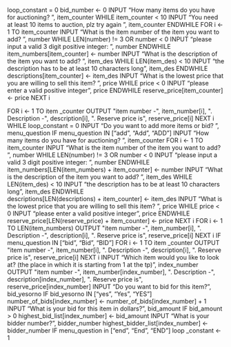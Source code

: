 loop_constant = 0
bid_number ← 0
INPUT “How many items do you have for auctioning?  ”, item_counter
WHILE item_counter < 10
    INPUT “You need at least 10 items to auction, plz try again  ”, item_counter
ENDWHILE
FOR i ← 1 TO item_counter
    INPUT “What is the item number of the item you want to add?  ”, number
    WHILE LEN(number) != 3 OR number < 0
        INPUT “please input a valid 3 digit positive integer:  ”, number
    ENDWHILE
    item_numbers[item_counter] ← number
    INPUT “What is the description of the item you want to add?  ”, item_des
    WHILE LEN(item_des) < 10
        INPUT “the description has to be at least 10 characters long”, item_des
    ENDWHILE         
    descriptions[item_counter] ← item_des
    INPUT “What is the lowest price that you are willing to sell this item?  ”, price
    WHILE price < 0
        INPUT “please enter a valid positive integer”, price
    ENDWHILE
    reserve_price[item_counter] ← price
NEXT i

FOR i ← 1 TO item _counter
    OUTPUT "item number -", item_number[i], ". Description -", description[i], ". Reserve price is", reserve_price[i]
NEXT i
WHILE loop_constant = 0
    INPUT “Do you want to add more items or bid?  ”, menu_question
    IF menu_question IN [“add”, “Add”, “ADD”]
        INPUT “How many items do you have for auctioning?  ”, item_counter
        FOR i ← 1 TO item_counter
            INPUT “What is the item number of the item you want to add?  ”, number
            WHILE LEN(number) != 3 OR number < 0
                INPUT “please input a valid 3 digit positive integer:  ”, number
            ENDWHILE
            item_numbers[LEN(item_numbers) + item_counter] ← number
            INPUT “What is the description of the item you want to add?  ”, item_des
            WHILE LEN(item_des) < 10
                INPUT “the description has to be at least 10 characters long”, item_des
            ENDWHILE         
            descriptions[LEN(descriptions) + item_counter] ← item_des
            INPUT “What is the lowest price that you are willing to sell this item?  ”, price
            WHILE price < 0
        	    INPUT “please enter a valid positive integer”, price
            ENDWHILE
            reserve_price[LEN(reserve_price) + item_counter] ← price
        NEXT i
        FOR i ← 1 TO LEN(item_numbers)
            OUTPUT "item number -", item_number[i], ". Description -", description[i], ". Reserve price is", reserve_price[i]
        NEXT i
    IF menu_question IN [“bid”, “Bid”, “BID”]
        FOR i ← 1 TO item _counter
        OUTPUT "item number -", item_number[i], ". Description -", description[i], ". Reserve price is", reserve_price[i]
        NEXT i
        INPUT “Which item would you like to look at? (the place in which it is starting from 1 at the tp)”, index_number
        OUTPUT "item number -", item_number[index_number], ". Description -", description[index_number], ". Reserve price is", reserve_price[index_number]
        INPUT “Do you want to bid for this item?”, bid_yesorno
        IF bid_yesorno IN [“yes”, “Yes”, “YES”]
            number_of_bids[index_number] ← number_of_bids[index_number] + 1
            INPUT “What is your bid for this item in dollars?”, bid_amount
        IF bid_amount > 0 
            highest_bid_list[index_number] ← bid_amount
        INPUT “What is your bidder number?”, bidder_number
        highest_bidder_list[index_number] ← bidder_number
    IF menu_question in [“end”, “End”, “END”]
        loop _constant ← 1
